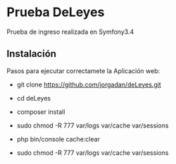 Prueba DeLeyes
========================

Prueba de ingreso realizada en Symfony3.4

Instalación
--------------

Pasos para ejecutar correctamete la Aplicación web:

  * git clone https://github.com/jorgadan/deLeyes.git

  * cd deLeyes

  * composer install

  * sudo chmod -R 777 var/logs var/cache var/sessions 

  * php bin/console cache:clear
  
  * sudo chmod -R 777 var/logs var/cache var/sessions 
